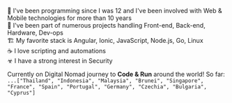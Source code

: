👶 I've been programming since I was 12 and I've been involved with Web & Mobile technologies for more than 10 years  
🔨 I've been part of numerous projects handling Front-end, Back-end, Hardware, Dev-ops  
🏗 My favorite stack is Angular, Ionic, JavaScript, Node.js, Go, Linux  
☕ I love scripting and automations  
☣ I have a strong interest in Security  
  
  
Currently on Digital Nomad journey to **Code & Run** around the world! So far: `...["Thailand", "Indonesia", "Malaysia", "Brunei", "Singapore", "France", "Spain", "Portugal", "Germany", "Czechia", "Bulgaria", "Cyprus"]`

